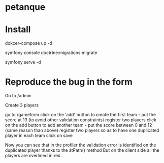 # petanque 


# Install

dokcer-compose up -d

symfony console doctrine:migrations:migrate

symfony serve -d



# Reproduce the bug in the form

Go to /admin 

Create 3 players 

go to /gameform
click on the 'add' button to create the first team - put the score at 13 (to avoid other validation constraints)
register two players
click on the add button to add another team - put the score between 0 and 12 (same reason than above)
register two players so as to have one duplicated player in each team
click on save

Now you can see that in the profiler the validation error is identified on the duplicated player thanks to the atPath() method 
But on the client side all the players are overlined in red.


